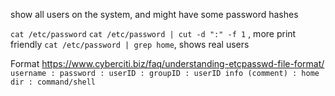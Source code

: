 show all users on the system, and might have some password hashes

`cat /etc/password`
`cat /etc/password | cut -d ":" -f 1` , more print friendly
`cat /etc/password | grep home`, shows real users

Format 
https://www.cyberciti.biz/faq/understanding-etcpasswd-file-format/
`username : password : userID : groupID : userID info (comment) : home dir : command/shell`